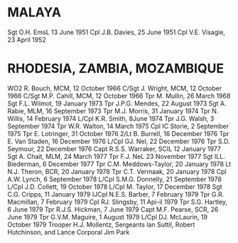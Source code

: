 # MALAYA
Sgt O.H. EmsL 13 June 1951
Cpl J.B. Davies, 25 June 1951
Cpl V.E. Visagie, 23 April 1952

# RHODESIA, ZAMBIA, MOZAMBIQUE
WO2 R. Bouch, MCM, 12 October 1966
C/Sgt J. Wright, MCM, 12 October 1966
C/Sgt M.P. Cahill, MCM, 12 October 1966
Tpr M. Mullin, 26 March 1968
Sgt F.L. Wilmot, 19 January 1973
Tpr J.P.G. Mendes, 22 August 1973
Sgt A. Rabie, MLM, 16 September 1973
Tpr M.J. Morris, 31 January 1974
Tpr N. Willis, 14 February 1974
L/Cpl K.R. Smith, 8June 1974
Tpr J.G. Walsh, 3 September 1974
Tpr W.R. Walton, 14 March 1975
Cpl IC Storie, 2 September 1975
Tpr E. Lotringer, 31 October 1976
2/Lt B. Burrell, 16 December 1976
Tpr E. Van Staden, 16 December 1976
L/Cpl GJ. Nel, 22 December 1976
Tpr S.D. Seymour, 22 December 1976
Capt R.S.S. Warraker, SCIL 12 January 1977
Sgt A. Chait, MLM, 24 March 1977
Tpr F.J. NeL 23 November 1977
Sgt ILL. Biederman, 6 December 1977
Tpr C.M. Meddows-Taylor, 20 January 1978
Lt N.J. Theron, BCR, 20 January 1978
Tpr C.T. Vermaak, 20 January 1978
Cpl A.W. Lynch, 6 September 1978
L/Cpl S.M.G. Donnelly, 21 September 1978
L/Cpl J.D. Collett, 19 October 1978
L/Cpl M. Taylor, 17 December 1978
Sgt C.G. Cripps, 11 January 1979
IJCpl N.E.S. Barber, 7 February 1979
Tpr G.R. Macmillan, 7 February 1979
Cpl RJ. Slingsby, 11 Api-il 1979
Tpr S.G. Hartley, 6 June 1979
Tpr R.J.S. Hickman, 7 June 1979
Capt M.F. Pearse, SCR, 26 June 1979
Tpr G.V.M. Maguire, 1 August 1979
L/Cpl DJ. McLaurin, 19 October 1979
Trooper H.J. Mollentz, Sergeants lan Suttil, Robert Hutchinson, and Lance Corporal Jim Park
